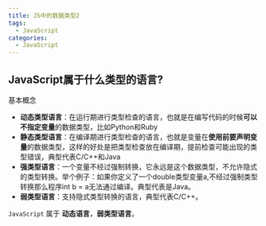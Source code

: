 ```yaml
---
title: JS中的数据类型2
tags:
  - JavaScript
categories:
  - JavaScript
---
```


## JavaScript属于什么类型的语言?

基本概念

+ **动态类型语言**：在运行期进行类型检查的语言，也就是在编写代码的时候**可以不指定变量**的数据类型，比如Python和Ruby
+ **静态类型语言**：在编译期进行类型检查的语言，也就是变量在**使用前要声明变量**的数据类型，这样的好处是把类型检查放在编译期，提前检查可能出现的类型错误，典型代表C/C++和Java
+ **强类型语言**：一个变量不经过强制转换，它永远是这个数据类型，不允许隐式的类型转换。举个例子：如果你定义了一个double类型变量a,不经过强制类型转换那么程序int b = a无法通过编译。典型代表是Java。
+ **弱类型语言**：支持隐式类型转换的语言，典型代表C/C++。

`JavaScript` 属于 **动态语言**，**弱类型语言**。

